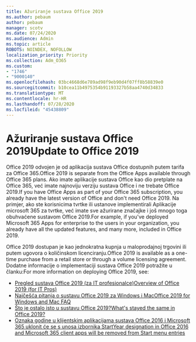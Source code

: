 ```yaml
---
title: Ažuriranje sustava Office 2019
ms.author: pebaum
author: pebaum
manager: scotv
ms.date: 07/24/2020
ms.audience: Admin
ms.topic: article
ROBOTS: NOINDEX, NOFOLLOW
localization_priority: Priority
ms.collection: Adm_O365
ms.custom:
- "1746"
- "9000140"
ms.openlocfilehash: 03bc4668d6e789ad98f9eb90d4f07ff8b58839e0
ms.sourcegitcommit: b10cea11b4975354b91193327b58aa4740d34833
ms.translationtype: MT
ms.contentlocale: hr-HR
ms.lasthandoff: 07/28/2020
ms.locfileid: "45438809"
---
```

# <a name="update-to-office-2019"></a><span data-ttu-id="32fe0-102">Ažuriranje sustava Office 2019</span><span class="sxs-lookup"><span data-stu-id="32fe0-102">Update to Office 2019</span></span>

<span data-ttu-id="32fe0-103">Office 2019 odvojen je od aplikacija sustava Office dostupnih putem tarifa za Office 365.</span><span class="sxs-lookup"><span data-stu-id="32fe0-103">Office 2019 is separate from the Office Apps available through Office 365 plans.</span></span> <span data-ttu-id="32fe0-104">Ako imate aplikacije sustava Office kao dio pretplate na Office 365, već imate najnoviju verziju sustava Office i ne trebate Office 2019.</span><span class="sxs-lookup"><span data-stu-id="32fe0-104">If you have Office Apps as part of your Office 365 subscription, you already have the latest version of Office and don't need Office 2019.</span></span> <span data-ttu-id="32fe0-105">Na primjer, ako ste korisnicima tvrtke ili ustanove implementirali Aplikacije microsoft 365 za tvrtke, već imate sve ažurirane značajke i još mnogo toga obuhvaćene sustavom Office 2019.</span><span class="sxs-lookup"><span data-stu-id="32fe0-105">For example, if you've deployed Microsoft 365 Apps for enterprise to the users in your organization, you already have all the updated features, and many more, included in Office 2019.</span></span>

<span data-ttu-id="32fe0-106">Office 2019 dostupan je kao jednokratna kupnja u maloprodajnoj trgovini ili putem ugovora o količinskom licenciranju.</span><span class="sxs-lookup"><span data-stu-id="32fe0-106">Office 2019 is available as a one-time purchase from a retail store or through a volume licensing agreement.</span></span> <span data-ttu-id="32fe0-107">Dodatne informacije o implementaciji sustava Office 2019 potražite u članku:</span><span class="sxs-lookup"><span data-stu-id="32fe0-107">For more information on deploying Office 2019, see:</span></span>  

- [<span data-ttu-id="32fe0-108">Pregled sustava Office 2019 (za IT profesionalce)</span><span class="sxs-lookup"><span data-stu-id="32fe0-108">Overview of Office 2019 (for IT Pros)</span></span>](https://docs.microsoft.com/deployoffice/office2019/overview)  
- [<span data-ttu-id="32fe0-109">Najčešća pitanja o sustavu Office 2019 za Windows i Mac</span><span class="sxs-lookup"><span data-stu-id="32fe0-109">Office 2019 for Windows and Mac FAQ</span></span>](https://support.microsoft.com/help/4133312)  
- [<span data-ttu-id="32fe0-110">Što je ostalo isto u sustavu Office 2019?</span><span class="sxs-lookup"><span data-stu-id="32fe0-110">What's stayed the same in Office 2019?</span></span>](https://docs.microsoft.com/deployoffice/office2019/overview#whats-stayed-the-same-in-office-2019)  
- [<span data-ttu-id="32fe0-111">Oznaka godine u klijentskim aplikacijama sustava Office 2016 i Microsoft 365 uklonit će se s unosa izbornika Start</span><span class="sxs-lookup"><span data-stu-id="32fe0-111">Year designation in Office 2016 and Microsoft 365 client apps will be removed from Start menu entries</span></span>](https://support.office.com/article/8fe5e052-76d2-49de-af30-2e84ed3da907?wt.mc_id=Alchemy_ClientDIA)